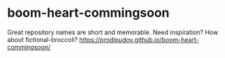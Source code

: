 # boom-heart-commingsoon
Great repository names are short and memorable. Need inspiration? How about fictional-broccoli?
https://prodipudoy.github.io/boom-heart-commingsoon/

